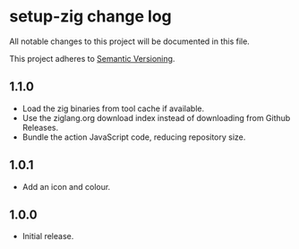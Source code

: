 # setup-zig change log

All notable changes to this project will be documented in this file.

This project adheres to [Semantic Versioning](http://semver.org/).

## 1.1.0
* Load the zig binaries from tool cache if available.
* Use the ziglang.org download index instead of downloading from Github Releases.
* Bundle the action JavaScript code, reducing repository size.

## 1.0.1
* Add an icon and colour.

## 1.0.0
* Initial release.
